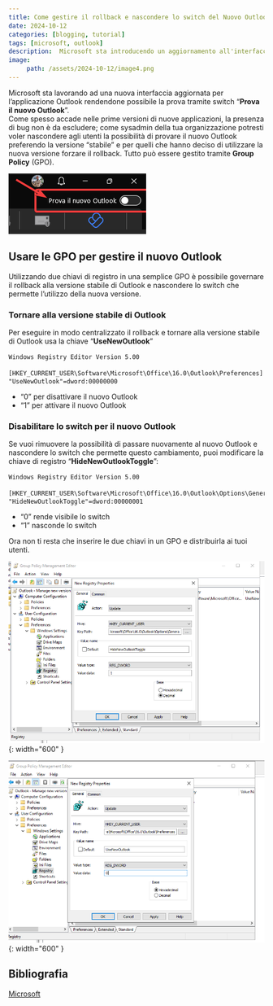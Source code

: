```yaml
---
title: Come gestire il rollback e nascondere lo switch del Nuovo Outlook con le Group Policy
date: 2024-10-12
categories: [blogging, tutorial]
tags: [microsoft, outlook]
description:  Microsoft sta introducendo un aggiornamento all'interfaccia di Outlook, ma come spesso accade, le prime versioni possono presentare bug. Questo articolo spiega come puoi forzare il rollback alla versione stabile di Outlook e nascondere lo switch che consente agli utenti di provare la nuova versione.
image:
     path: /assets/2024-10-12/image4.png
---
```

Microsoft sta lavorando ad una nuova interfaccia aggiornata per l’applicazione Outlook rendendone possibile la prova tramite switch “**Prova il nuovo Outlook**”.   
Come spesso accade nelle prime versioni di nuove applicazioni, la presenza di bug non è da escludere; come sysadmin della tua organizzazione potresti voler nascondere agli utenti la possibilità di provare il nuovo Outlook preferendo la versione “stabile” e per quelli che hanno deciso di utilizzare la nuova versione forzare il rollback. Tutto può essere gestito tramite **Group Policy** (GPO).

![](/assets/2024-10-12/image2.png)

## Usare le GPO per gestire il nuovo Outlook

Utilizzando due chiavi di registro in una semplice GPO è possibile governare il rollback alla versione stabile di Outlook e nascondere lo switch che permette l’utilizzo della nuova versione.

### Tornare alla versione stabile di Outlook

Per eseguire in modo centralizzato il rollback e tornare alla versione stabile di Outlook usa la chiave “**UseNewOutlook**”

```
Windows Registry Editor Version 5.00

[HKEY_CURRENT_USER\Software\Microsoft\Office\16.0\Outlook\Preferences] 
"UseNewOutlook"=dword:00000000
```

- “0” per disattivare il nuovo Outlook  
- “1” per attivare il nuovo Outlook

### Disabilitare lo switch per il nuovo Outlook

Se vuoi rimuovere la possibilità di passare nuovamente al nuovo Outlook e nascondere lo switch che permette questo cambiamento, puoi modificare la chiave di registro “**HideNewOutlookToggle**”:

```
Windows Registry Editor Version 5.00

[HKEY_CURRENT_USER\Software\Microsoft\Office\16.0\Outlook\Options\General]
"HideNewOutlookToggle"=dword:00000001
```

- “0” rende visibile lo switch  
- “1” nasconde lo switch

Ora non ti resta che inserire le due chiavi in un GPO e distribuirla ai tuoi utenti.

![](/assets/2024-10-12/image1.png){: width="600" }

![](/assets/2024-10-12/image3.png){: width="600" }

## Bibliografia

[Microsoft](https://learn.microsoft.com/en-us/exchange/clients-and-mobile-in-exchange-online/outlook-on-the-web/enable-disable-employee-access-new-outlook)  
